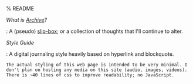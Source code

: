 % README

*What is [Archive](/archive)?*

:	A (pseudo) [slip-box](https://zettelkasten.de/introduction/#luhmann-s-zettelkasten); or a collection of thoughts that I'll continue to alter.

*Style Guide*

:	A digital journaling style heavily based on hyperlink and blockquote.

	The actual styling of this web page is intended to be very minimal. I don't plan on hosting any media on this site (audio, images, videos). There is ~40 lines of css to improve readability; no JavaScript.